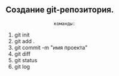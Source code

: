 ## Создание git-репозитория. ##
                      команды:
                
1. git init
2. git add .
3. git commit -m "имя проекта"
4. git diff
5. git status
6. git log

